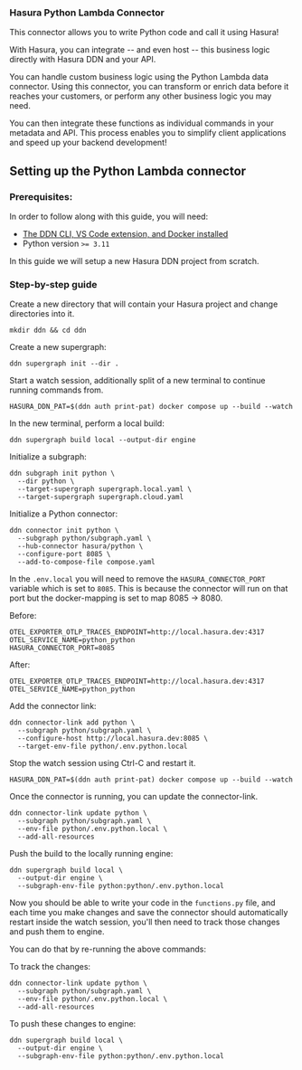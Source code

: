 ### Hasura Python Lambda Connector

This connector allows you to write Python code and call it using Hasura!

With Hasura, you can integrate -- and even host -- this business logic directly with Hasura DDN and your API.

You can handle custom business logic using the Python Lambda data connector. Using this connector, you can transform or enrich data before it reaches your customers, or perform any other business logic you may need.

You can then integrate these functions as individual commands in your metadata and API.
This process enables you to simplify client applications and speed up your backend development!

## Setting up the Python Lambda connector

### Prerequisites:
In order to follow along with this guide, you will need:
* [The DDN CLI, VS Code extension, and Docker installed](https://hasura.io/docs/3.0/getting-started/build/prerequisites/)
* Python version `>= 3.11`

In this guide we will setup a new Hasura DDN project from scratch.

### Step-by-step guide

Create a new directory that will contain your Hasura project and change directories into it.

```mkdir ddn && cd ddn```

Create a new supergraph:

```ddn supergraph init --dir .```

Start a watch session, additionally split of a new terminal to continue running commands from.

```HASURA_DDN_PAT=$(ddn auth print-pat) docker compose up --build --watch```

In the new terminal, perform a local build:

```ddn supergraph build local --output-dir engine```

Initialize a subgraph:

```
ddn subgraph init python \
  --dir python \
  --target-supergraph supergraph.local.yaml \
  --target-supergraph supergraph.cloud.yaml
```

Initialize a Python connector:

```
ddn connector init python \
  --subgraph python/subgraph.yaml \
  --hub-connector hasura/python \
  --configure-port 8085 \
  --add-to-compose-file compose.yaml
```

In the `.env.local` you will need to remove the `HASURA_CONNECTOR_PORT` variable which is set to `8085`. This is because the connector will run on that port but the docker-mapping is set to map 8085 -> 8080.

Before:
```
OTEL_EXPORTER_OTLP_TRACES_ENDPOINT=http://local.hasura.dev:4317
OTEL_SERVICE_NAME=python_python
HASURA_CONNECTOR_PORT=8085
```

After:
```
OTEL_EXPORTER_OTLP_TRACES_ENDPOINT=http://local.hasura.dev:4317
OTEL_SERVICE_NAME=python_python
```

Add the connector link:

```
ddn connector-link add python \
  --subgraph python/subgraph.yaml \
  --configure-host http://local.hasura.dev:8085 \
  --target-env-file python/.env.python.local
```

Stop the watch session using Ctrl-C and restart it.

```
HASURA_DDN_PAT=$(ddn auth print-pat) docker compose up --build --watch
```

Once the connector is running, you can update the connector-link.

```
ddn connector-link update python \
  --subgraph python/subgraph.yaml \
  --env-file python/.env.python.local \
  --add-all-resources
```

Push the build to the locally running engine:

```
ddn supergraph build local \
  --output-dir engine \
  --subgraph-env-file python:python/.env.python.local
```

Now you should be able to write your code in the `functions.py` file, and each time you make changes and save the connector should automatically restart inside the watch session, you'll then need to track those changes and push them to engine.

You can do that by re-running the above commands:

To track the changes:

```
ddn connector-link update python \
  --subgraph python/subgraph.yaml \
  --env-file python/.env.python.local \
  --add-all-resources
```

To push these changes to engine:

```
ddn supergraph build local \
  --output-dir engine \
  --subgraph-env-file python:python/.env.python.local
```